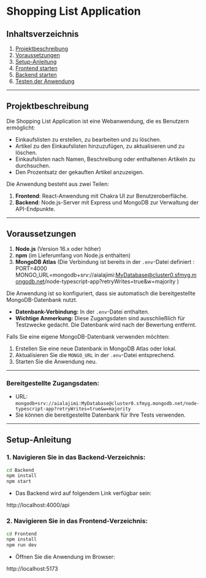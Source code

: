 # Shopping List Application

## Inhaltsverzeichnis

1. [Projektbeschreibung](#projektbeschreibung)
2. [Voraussetzungen](#voraussetzungen)
3. [Setup-Anleitung](#setup-anleitung)
4. [Frontend starten](#frontend-starten)
5. [Backend starten](#backend-starten)
6. [Testen der Anwendung](#testen-der-anwendung)

---

## Projektbeschreibung

Die Shopping List Application ist eine Webanwendung, die es Benutzern ermöglicht:
- Einkaufslisten zu erstellen, zu bearbeiten und zu löschen.
- Artikel zu den Einkaufslisten hinzuzufügen, zu aktualisieren und zu löschen.
- Einkaufslisten nach Namen, Beschreibung oder enthaltenen Artikeln zu durchsuchen.
- Den Prozentsatz der gekauften Artikel anzuzeigen.

Die Anwendung besteht aus zwei Teilen:
1. **Frontend**: React-Anwendung mit Chakra UI zur Benutzeroberfläche.
2. **Backend**: Node.js-Server mit Express und MongoDB zur Verwaltung der API-Endpunkte.

---

## Voraussetzungen

1. **Node.js** (Version 16.x oder höher)
2. **npm** (im Lieferumfang von Node.js enthalten)
3. **MongoDB Atlas** (Die Verbindung ist bereits in der `.env`-Datei definiert : 
PORT=4000
MONGO_URL=mongodb+srv://aialajimi:MyDatabase@cluster0.sfmyg.mongodb.net/node-typescript-app?retryWrites=true&w=majority
)

Die Anwendung ist so konfiguriert, dass sie automatisch die bereitgestellte MongoDB-Datenbank nutzt.

- **Datenbank-Verbindung:** In der `.env`-Datei enthalten.
- **Wichtige Anmerkung:** Diese Zugangsdaten sind ausschließlich für Testzwecke gedacht. Die Datenbank wird nach der Bewertung entfernt.

Falls Sie eine eigene MongoDB-Datenbank verwenden möchten:
1. Erstellen Sie eine neue Datenbank in MongoDB Atlas oder lokal.
2. Aktualisieren Sie die `MONGO_URL` in der `.env`-Datei entsprechend.
3. Starten Sie die Anwendung neu.

---

### Bereitgestellte Zugangsdaten:
- URL: `mongodb+srv://aialajimi:MyDatabase@cluster0.sfmyg.mongodb.net/node-typescript-app?retryWrites=true&w=majority`
- Sie können die bereitgestellte Datenbank für Ihre Tests verwenden.
---

## Setup-Anleitung

### 1. Navigieren Sie in das Backend-Verzeichnis:
```bash
cd Backend
npm install
npm start
```
- Das Backend wird auf folgendem Link verfügbar sein:

http://localhost:4000/api


### 2. Navigieren Sie in das Frontend-Verzeichnis:
```bash
cd Frontend
npm install
npm run dev
```
- Öffnen Sie die Anwendung im Browser:

http://localhost:5173





